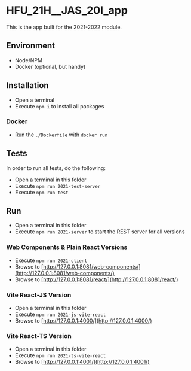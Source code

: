 # HFU_21H__JAS_20I_app

This is the app built for the 2021-2022 module.

## Environment

- Node/NPM
- Docker (optional, but handy)

## Installation

- Open a terminal
- Execute `npm i` to install all packages

### Docker

- Run the `./Dockerfile` with `docker run`

## Tests

In order to run all tests, do the following:

- Open a terminal in this folder
- Execute `npm run 2021-test-server`
- Execute `npm run test`

## Run

- Open a terminal in this folder
- Execute `npm run 2021-server` to start the REST server for all versions

### Web Components & Plain React Versions

- Execute `npm run 2021-client`
- Browse to [http://127.0.0.1:8081/web-components/](http://127.0.0.1:8081/web-components/)
- Browse to [http://127.0.0.1:8081/react/](http://127.0.0.1:8081/react/)

### Vite React-JS Version

- Open a terminal in this folder
- Execute `npm run 2021-js-vite-react`
- Browse to [http://127.0.0.1:4000/](http://127.0.0.1:4000/)

### Vite React-TS Version

- Open a terminal in this folder
- Execute `npm run 2021-ts-vite-react`
- Browse to [http://127.0.0.1:4001/](http://127.0.0.1:4001/)
